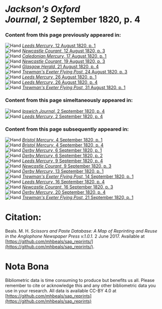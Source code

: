 # *Jackson's Oxford Journal*, 2 September 1820, p. 4  
  
### Content from this page previously appeared in:  
![Hand](http://scissorsandpaste.net/wp-content/uploads/2017/06/smallhandpointer.png) [*Leeds Mercury*, 12 August 1820, p. 1](https://mhbeals.github.io/sap_html/Leeds-Mercury/Leeds-Mercury-12-August-1820-p-1)  
![Hand](http://scissorsandpaste.net/wp-content/uploads/2017/06/smallhandpointer.png) [*Newcastle Courant*, 12 August 1820, p. 3](https://mhbeals.github.io/sap_html/Newcastle-Courant/Newcastle-Courant-12-August-1820-p-3)  
![Hand](http://scissorsandpaste.net/wp-content/uploads/2017/06/smallhandpointer.png) [*Caledonian Mercury*, 17 August 1820, p. 1](https://mhbeals.github.io/sap_html/Caledonian-Mercury/Caledonian-Mercury-17-August-1820-p-1)  
![Hand](http://scissorsandpaste.net/wp-content/uploads/2017/06/smallhandpointer.png) [*Newcastle Courant*, 19 August 1820, p. 3](https://mhbeals.github.io/sap_html/Newcastle-Courant/Newcastle-Courant-19-August-1820-p-3)  
![Hand](http://scissorsandpaste.net/wp-content/uploads/2017/06/smallhandpointer.png) [*Glasgow Herald*, 21 August 1820, p. 4](https://mhbeals.github.io/sap_html/Glasgow-Herald/Glasgow-Herald-21-August-1820-p-4)  
![Hand](http://scissorsandpaste.net/wp-content/uploads/2017/06/smallhandpointer.png) [*Trewman's Exeter Flying Post*, 24 August 1820, p. 3](https://mhbeals.github.io/sap_html/Trewman's-Exeter-Flying-Post/Trewman's-Exeter-Flying-Post-24-August-1820-p-3)  
![Hand](http://scissorsandpaste.net/wp-content/uploads/2017/06/smallhandpointer.png) [*Leeds Mercury*, 26 August 1820, p. 1](https://mhbeals.github.io/sap_html/Leeds-Mercury/Leeds-Mercury-26-August-1820-p-1)  
![Hand](http://scissorsandpaste.net/wp-content/uploads/2017/06/smallhandpointer.png) [*Leeds Mercury*, 26 August 1820, p. 4](https://mhbeals.github.io/sap_html/Leeds-Mercury/Leeds-Mercury-26-August-1820-p-4)  
![Hand](http://scissorsandpaste.net/wp-content/uploads/2017/06/smallhandpointer.png) [*Trewman's Exeter Flying Post*, 31 August 1820, p. 1](https://mhbeals.github.io/sap_html/Trewman's-Exeter-Flying-Post/Trewman's-Exeter-Flying-Post-31-August-1820-p-1)  
  
### Content from this page simeltaneously appeared in:  
![Hand](http://scissorsandpaste.net/wp-content/uploads/2017/06/smallhandpointer.png) [*Ipswich Journal*, 2 September 1820, p. 4](https://mhbeals.github.io/sap_html/Ipswich-Journal/Ipswich-Journal-2-September-1820-p-4)  
![Hand](http://scissorsandpaste.net/wp-content/uploads/2017/06/smallhandpointer.png) [*Leeds Mercury*, 2 September 1820, p. 4](https://mhbeals.github.io/sap_html/Leeds-Mercury/Leeds-Mercury-2-September-1820-p-4)  
  
### Content from this page subsequently appeared in:  
![Hand](http://scissorsandpaste.net/wp-content/uploads/2017/06/smallhandpointer.png) [*Bristol Mercury*, 4 September 1820, p. 1](https://mhbeals.github.io/sap_html/Bristol-Mercury/Bristol-Mercury-4-September-1820-p-1)  
![Hand](http://scissorsandpaste.net/wp-content/uploads/2017/06/smallhandpointer.png) [*Bristol Mercury*, 4 September 1820, p. 4](https://mhbeals.github.io/sap_html/Bristol-Mercury/Bristol-Mercury-4-September-1820-p-4)  
![Hand](http://scissorsandpaste.net/wp-content/uploads/2017/06/smallhandpointer.png) [*Derby Mercury*, 6 September 1820, p. 1](https://mhbeals.github.io/sap_html/Derby-Mercury/Derby-Mercury-6-September-1820-p-1)  
![Hand](http://scissorsandpaste.net/wp-content/uploads/2017/06/smallhandpointer.png) [*Derby Mercury*, 6 September 1820, p. 2](https://mhbeals.github.io/sap_html/Derby-Mercury/Derby-Mercury-6-September-1820-p-2)  
![Hand](http://scissorsandpaste.net/wp-content/uploads/2017/06/smallhandpointer.png) [*Leeds Mercury*, 9 September 1820, p. 4](https://mhbeals.github.io/sap_html/Leeds-Mercury/Leeds-Mercury-9-September-1820-p-4)  
![Hand](http://scissorsandpaste.net/wp-content/uploads/2017/06/smallhandpointer.png) [*Newcastle Courant*, 9 September 1820, p. 3](https://mhbeals.github.io/sap_html/Newcastle-Courant/Newcastle-Courant-9-September-1820-p-3)  
![Hand](http://scissorsandpaste.net/wp-content/uploads/2017/06/smallhandpointer.png) [*Derby Mercury*, 13 September 1820, p. 1](https://mhbeals.github.io/sap_html/Derby-Mercury/Derby-Mercury-13-September-1820-p-1)  
![Hand](http://scissorsandpaste.net/wp-content/uploads/2017/06/smallhandpointer.png) [*Trewman's Exeter Flying Post*, 14 September 1820, p. 1](https://mhbeals.github.io/sap_html/Trewman's-Exeter-Flying-Post/Trewman's-Exeter-Flying-Post-14-September-1820-p-1)  
![Hand](http://scissorsandpaste.net/wp-content/uploads/2017/06/smallhandpointer.png) [*Leeds Mercury*, 16 September 1820, p. 4](https://mhbeals.github.io/sap_html/Leeds-Mercury/Leeds-Mercury-16-September-1820-p-4)  
![Hand](http://scissorsandpaste.net/wp-content/uploads/2017/06/smallhandpointer.png) [*Newcastle Courant*, 16 September 1820, p. 3](https://mhbeals.github.io/sap_html/Newcastle-Courant/Newcastle-Courant-16-September-1820-p-3)  
![Hand](http://scissorsandpaste.net/wp-content/uploads/2017/06/smallhandpointer.png) [*Derby Mercury*, 20 September 1820, p. 4](https://mhbeals.github.io/sap_html/Derby-Mercury/Derby-Mercury-20-September-1820-p-4)  
![Hand](http://scissorsandpaste.net/wp-content/uploads/2017/06/smallhandpointer.png) [*Trewman's Exeter Flying Post*, 21 September 1820, p. 1](https://mhbeals.github.io/sap_html/Trewman's-Exeter-Flying-Post/Trewman's-Exeter-Flying-Post-21-September-1820-p-1)  


# Citation: 

Beals. M. H. *Scissors and Paste Database: A Map of Reprinting and Reuse in the Anglophone Newspaper Press v.1.0.1.* 2 June 2017. Available at [https://github.com/mhbeals/sap_reprints/](https://github.com/mhbeals/sap_reprints/). 

# Nota Bona

Bibliometric data is time consuming to produce but benefits us all. Please remember to cite or acknowledge this and any other bibliometric data you use in your research. All data is available CC-BY 4.0 at [https://github.com/mhbeals/sap_reprints](https://github.com/mhbeals/sap_reprints)